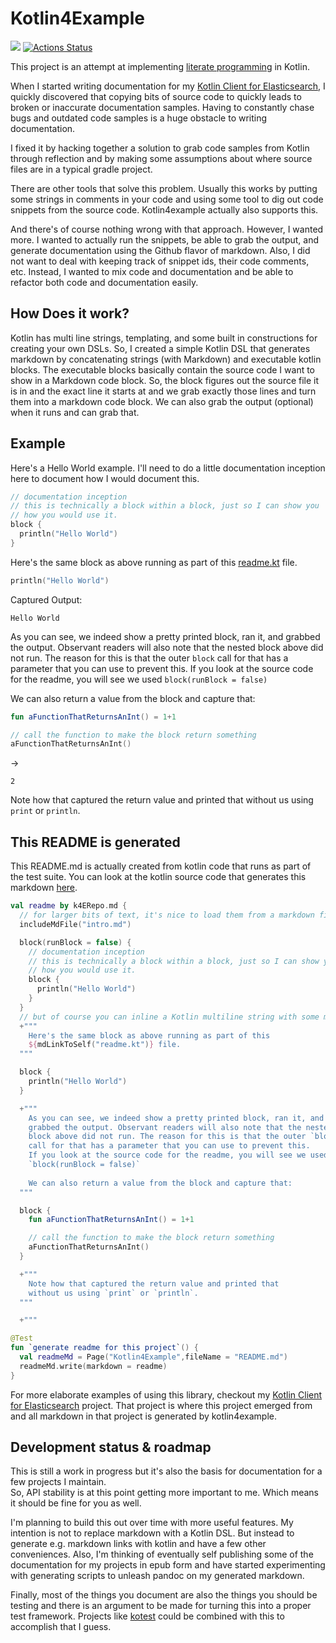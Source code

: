 # Kotlin4Example

[![](https://jitpack.io/v/jillesvangurp/kotlin4example.svg)](https://jitpack.io/#jillesvangurp/kotlin4example)
[![Actions Status](https://github.com/jillesvangurp/kotlin4example/workflows/CI-gradle-build/badge.svg)](https://github.com/jillesvangurp/kotlin4example/actions)

This project is an attempt at implementing [literate programming](https://en.wikipedia.org/wiki/Literate_programming) in Kotlin. 
    
When I started writing documentation for my [Kotlin Client for Elasticsearch](https://githubcom/jillesvangurp/es-kotlin-wrapper-client), I quickly discovered that copying bits of source code to quickly leads to broken
or inaccurate documentation samples. Having to constantly chase bugs and outdated code samples is a huge 
obstacle to writing documentation.

I fixed it by hacking together a solution to grab code samples
from Kotlin through reflection and by making some assumptions about where source files are in a typical
gradle project.
    
There are other tools that solve this problem. Usually this works by putting some strings in comments in 
your code and using some tool to dig out code snippets from the source code. Kotlin4example actually also 
supports this.
    
And there's of course nothing wrong with that approach. However, I wanted more. I wanted to actually run the snippets, 
be able to grab the output, and generate documentation using the Github flavor of markdown. Also, I did not want to deal
with keeping track of snippet ids, their code comments, etc. Instead, I wanted to mix code and documentation and
be able to refactor both code and documentation easily.

## How Does it work?

Kotlin has multi line strings, templating, and some built in constructions for creating your own DSLs. So, I
created a simple Kotlin DSL that generates markdown by concatenating strings (with Markdown) and executable 
kotlin blocks. The executable blocks basically contain the source code I want to show in a Markdown code block.
So, the block figures out the source file it is in and the exact line it starts at and we grab exactly those lines 
and turn them into a markdown code block. We can also grab the output (optional) when it runs and can grab that.

## Example

Here's a Hello World example. I'll need to do a little documentation inception here to document how I 
would document this.
```kotlin
// documentation inception
// this is technically a block within a block, just so I can show you
// how you would use it.
block {
  println("Hello World")
}
```

Here's the same block as above running as part of this 
[readme.kt](https://github.com/jillesvangurp/kotlin4example/tree/master/src/test/kotlin/com/jillesvangurp/kotlin4example/docs/readme.kt) file.

```kotlin
println("Hello World")
```

Captured Output:

```
Hello World

```

As you can see, we indeed show a pretty printed block, ran it, and
grabbed the output. Observant readers will also note that the nested 
block above did not run. The reason for this is that the outer `block` 
call for that has a parameter that you can use to prevent this. 
If you look at the source code for the readme, you will see we used 
`block(runBlock = false)`

We can also return a value from the block and capture that:

```kotlin
fun aFunctionThatReturnsAnInt() = 1+1

// call the function to make the block return something
aFunctionThatReturnsAnInt()
```

->

```
2
```

Note how that captured the return value and printed that 
without us using `print` or `println`.

## This README is generated

This README.md is actually created from kotlin code that 
runs as part of the test suite. You can look at the kotlin 
source code that generates this markdown [here](https://github.com/jillesvangurp/kotlin4example/tree/master/src/test/kotlin/com/jillesvangurp/kotlin4example/docs/readme.kt).

```kotlin
val readme by k4ERepo.md {
  // for larger bits of text, it's nice to load them from a markdown file
  includeMdFile("intro.md")

  block(runBlock = false) {
    // documentation inception
    // this is technically a block within a block, just so I can show you
    // how you would use it.
    block {
      println("Hello World")
    }
  }
  // but of course you can inline a Kotlin multiline string with some markdown
  +"""
    Here's the same block as above running as part of this 
    ${mdLinkToSelf("readme.kt")} file.
  """

  block {
    println("Hello World")
  }

  +"""
    As you can see, we indeed show a pretty printed block, ran it, and
    grabbed the output. Observant readers will also note that the nested 
    block above did not run. The reason for this is that the outer `block` 
    call for that has a parameter that you can use to prevent this. 
    If you look at the source code for the readme, you will see we used 
    `block(runBlock = false)`
    
    We can also return a value from the block and capture that:
  """

  block {
    fun aFunctionThatReturnsAnInt() = 1+1

    // call the function to make the block return something
    aFunctionThatReturnsAnInt()
  }

  +"""
    Note how that captured the return value and printed that 
    without us using `print` or `println`.
  """

  +"""
```

```kotlin
@Test
fun `generate readme for this project`() {
  val readmeMd = Page("Kotlin4Example",fileName = "README.md")
  readmeMd.write(markdown = readme)
}
```

For more elaborate examples of using this library, checkout my 
[Kotlin Client for Elasticsearch](https://github.com/jillesvangurp/es-kotlin-wrapper-client) project. That 
project is where this project emerged from and all markdown in that project is generated by kotlin4example.

## Development status & roadmap

This is still a work in progress but it's also the basis for documentation for a few projects I maintain.       
So, API stability is at this point getting more important to me. Which means it should be fine for you as well. 

I'm planning to build this out over time with more useful features. My intention is not to replace markdown
with a Kotlin DSL. But instead to generate e.g. markdown links with kotlin and have a
few other conveniences. Also, I'm thinking of eventually self publishing some of the documentation for my 
projects in epub form and have started experimenting with generating scripts to unleash pandoc on my 
generated markdown.

Finally, most of the things you document are also the things you should be testing and there is an argument
to be made for turning this into a proper test framework. Projects like [kotest](https://github.com/kotest/kotest)
could be combined with this to accomplish that I guess.
